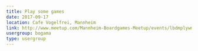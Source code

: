 ```yaml
---
title: Play some games
date: 2017-09-17
location: Cafe Vogelfrei, Mannheim
link: http://www.meetup.com/Mannheim-Boardgames-Meetup/events/lbdmplywmbwb/
usergroup: bogama
type: usergroup
---
```

